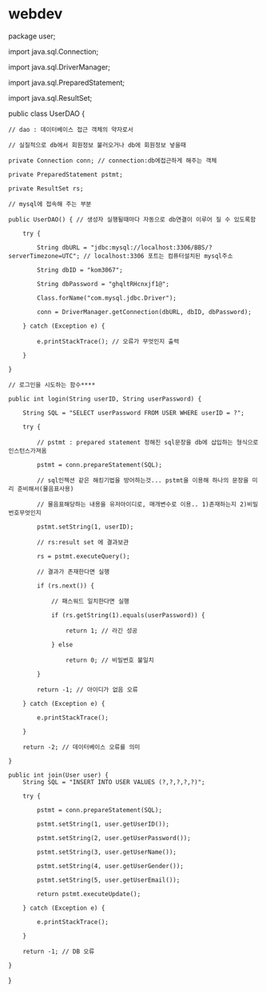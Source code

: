 # webdev
package user;

import java.sql.Connection;

import java.sql.DriverManager;

import java.sql.PreparedStatement;

import java.sql.ResultSet;

public class UserDAO {

	// dao : 데이터베이스 접근 객체의 약자로서

	// 실질적으로 db에서 회원정보 불러오거나 db에 회원정보 넣을때

	private Connection conn; // connection:db에접근하게 해주는 객체

	private PreparedStatement pstmt;

	private ResultSet rs;

	// mysql에 접속해 주는 부분

	public UserDAO() { // 생성자 실행될때마다 자동으로 db연결이 이루어 질 수 있도록함

		try {

			String dbURL = "jdbc:mysql://localhost:3306/BBS/?serverTimezone=UTC"; // localhost:3306 포트는 컴퓨터설치된 mysql주소

			String dbID = "kom3067";

			String dbPassword = "ghqltRHcnxjf1@";

			Class.forName("com.mysql.jdbc.Driver");

			conn = DriverManager.getConnection(dbURL, dbID, dbPassword);

		} catch (Exception e) {

			e.printStackTrace(); // 오류가 무엇인지 출력

		}

	}

	// 로그인을 시도하는 함수****

	public int login(String userID, String userPassword) {

		String SQL = "SELECT userPassword FROM USER WHERE userID = ?";

		try {

			// pstmt : prepared statement 정해진 sql문장을 db에 삽입하는 형식으로 인스턴스가져옴

			pstmt = conn.prepareStatement(SQL);

			// sql인젝션 같은 해킹기법을 방어하는것... pstmt을 이용해 하나의 문장을 미리 준비해서(물음표사용)

			// 물음표해당하는 내용을 유저아이디로, 매개변수로 이용.. 1)존재하는지 2)비밀번호무엇인지

			pstmt.setString(1, userID);

			// rs:result set 에 결과보관

			rs = pstmt.executeQuery();

			// 결과가 존재한다면 실행

			if (rs.next()) {

				// 패스워드 일치한다면 실행

				if (rs.getString(1).equals(userPassword)) {

					return 1; // 라긴 성공

				} else

					return 0; // 비밀번호 불일치

			}

			return -1; // 아이디가 없음 오류

		} catch (Exception e) {

			e.printStackTrace();

		}

		return -2; // 데이터베이스 오류를 의미

	}
	
	public int join(User user) {
		String SQL = "INSERT INTO USER VALUES (?,?,?,?,?)";

		try {

			pstmt = conn.prepareStatement(SQL);

			pstmt.setString(1, user.getUserID());

			pstmt.setString(2, user.getUserPassword());

			pstmt.setString(3, user.getUserName());

			pstmt.setString(4, user.getUserGender());

			pstmt.setString(5, user.getUserEmail());

			return pstmt.executeUpdate();

		} catch (Exception e) {

			e.printStackTrace();

		}

		return -1; // DB 오류

	}

}
